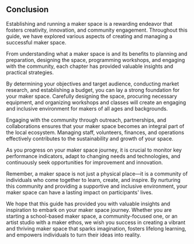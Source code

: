 ## Conclusion

Establishing and running a maker space is a rewarding endeavor that fosters creativity, innovation, and community engagement. Throughout this guide, we have explored various aspects of creating and managing a successful maker space.

From understanding what a maker space is and its benefits to planning and preparation, designing the space, programming workshops, and engaging with the community, each chapter has provided valuable insights and practical strategies.

By determining your objectives and target audience, conducting market research, and establishing a budget, you can lay a strong foundation for your maker space. Carefully designing the space, procuring necessary equipment, and organizing workshops and classes will create an engaging and inclusive environment for makers of all ages and backgrounds.

Engaging with the community through outreach, partnerships, and collaborations ensures that your maker space becomes an integral part of the local ecosystem. Managing staff, volunteers, finances, and operations effectively contributes to the sustainability and growth of your space.

As you progress on your maker space journey, it is crucial to monitor key performance indicators, adapt to changing needs and technologies, and continuously seek opportunities for improvement and innovation.

Remember, a maker space is not just a physical place—it is a community of individuals who come together to learn, create, and inspire. By nurturing this community and providing a supportive and inclusive environment, your maker space can have a lasting impact on participants' lives.

We hope that this guide has provided you with valuable insights and inspiration to embark on your maker space journey. Whether you are starting a school-based maker space, a community-focused one, or an artist studio with a maker ethos, we wish you success in creating a vibrant and thriving maker space that sparks imagination, fosters lifelong learning, and empowers individuals to turn their ideas into reality.

